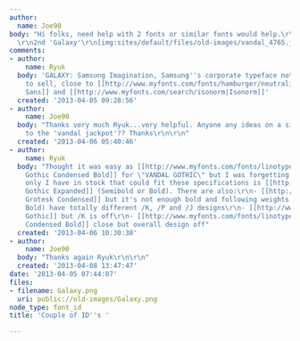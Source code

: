 ```yaml
---
author:
  name: Joe90
body: "Hi folks, need help with 2 fonts or similar fonts would help.\r\n\r\n1st 'vandal'
  \r\n2nd 'Galaxy'\r\n[img:sites/default/files/old-images/vandal_4765.jpg]\r\n[img:sites/default/files/old-images/Galaxy_6250.jpg]"
comments:
- author:
    name: Ryuk
  body: 'GALAXY: Samsung Imagination, Samsung''s corporate typeface not available
    to sell, close to [[http://www.myfonts.com/fonts/hamburger/neutraliser-sans|Neutraliser
    Sans]] and [[http://www.myfonts.com/search/isonorm|Isonorm]]'
  created: '2013-04-05 09:28:56'
- author:
    name: Joe90
  body: "Thanks very much Ryuk...very helpful. Anyone any ideas on a similar font
    to the 'vandal jackpot'?? Thanks\r\n\r\n"
  created: '2013-04-06 05:40:46'
- author:
    name: Ryuk
  body: "Thought it was easy as [[http://www.myfonts.com/fonts/linotype/trade-gothic|Trade
    Gothic Condensed Bold]] for \"VANDAL GOTHIC\" but I was forgetting this /J. The
    only I have in stock that could fit these specifications is [[http://www.myfonts.com/fonts/flat-it/rama-gothic|Rama
    Gothic Expanded]] (Semibold or Bold). There are also:\r\n- [[http://www.myfonts.com/fonts/berthold/akzidenz-grotesk-be|Akzidenz
    Grotesk Condensed]] but it's not enough bold and following weights (Medium and
    Bold) have totally different /K, /P and /J designs\r\n- [[http://www.myfonts.com/fonts/redrooster/block-gothic-rr|Block
    Gothic]] but /K is off\r\n- [[http://www.myfonts.com/fonts/linotype/helvetica|Helevetica
    Condensed Bold]] close but overall design off"
  created: '2013-04-06 10:30:38'
- author:
    name: Joe90
  body: "Thanks again Ryuk\r\n\r\n"
  created: '2013-04-08 13:47:47'
date: '2013-04-05 07:44:07'
files:
- filename: Galaxy.png
  uri: public://old-images/Galaxy.png
node_type: font_id
title: 'Couple of ID''s '

---
```

